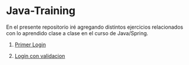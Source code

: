 # Java-Training

En el presente repositorio iré agregando distintos ejercicios relacionados con lo aprendido clase a clase en el curso de Java/Spring.

1. [Primer Login](https://github.com/mveron007/Java-Training/tree/master/userapp)

2. [Login con validacion](https://github.com/mveron007/Java-Training/tree/master/loginapp)
